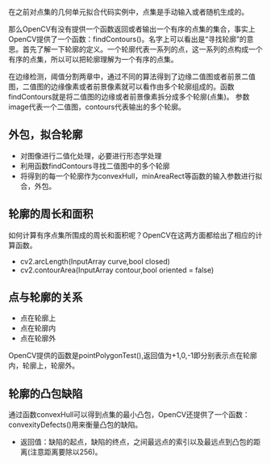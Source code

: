 在之前对点集的几何单元拟合代码实例中，点集是手动输入或者随机生成的。

那么OpenCV有没有提供一个函数返回或者输出一个有序的点集的集合，事实上OpenCV提供了一个函数：findContours()。名字上可以看出是“寻找轮廓”的意思。首先了解一下轮廓的定义。一个轮廓代表一系列的点，这一系列的点构成一个有序的点集，所以可以把轮廓理解为一个有序的点集。

在边缘检测，阈值分割两章中，通过不同的算法得到了边缘二值图或者前景二值图，二值图的边缘像素或者前景像素就可以看作由多个轮廓组成的。函数findContours就是将二值图的边缘或者前景像素拆分成多个轮廓(点集)。
参数image代表一个二值图，contours代表输出的多个轮廓。
## 外包，拟合轮廓
- 对图像进行二值化处理，必要进行形态学处理
- 利用函数findContours寻找二值图中的多个轮廓
- 将得到的每一个轮廓作为convexHull，minAreaRect等函数的输入参数进行拟合，外包。

## 轮廓的周长和面积
如何计算有序点集所围成的周长和面积呢？OpenCV在这两方面都给出了相应的计算函数。
- cv2.arcLength(InputArray curve,bool closed)
- cv2.contourArea(InputArray contour,bool oriented = false)


## 点与轮廓的关系
- 点在轮廓上
- 点在轮廓内
- 点在轮廓外

OpenCV提供的函数是pointPolygonTest(),返回值为+1,0,-1即分别表示点在轮廓内，轮廓上，轮廓外。
## 轮廓的凸包缺陷
通过函数convexHull可以得到点集的最小凸包，OpenCV还提供了一个函数：convexityDefects()用来衡量凸包的缺陷。
- 返回值：缺陷的起点，缺陷的终点，之间最远点的索引以及最远点到凸包的距离(注意距离要除以256)。
